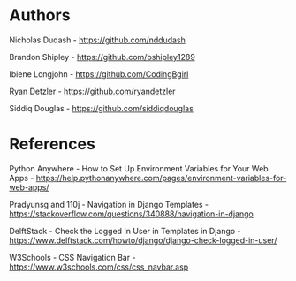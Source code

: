 # Authors
Nicholas Dudash - https://github.com/nddudash

Brandon Shipley - https://github.com/bshipley1289

Ibiene Longjohn - https://github.com/CodingBgirl

Ryan Detzler - https://github.com/ryandetzler

Siddiq Douglas - https://github.com/siddiqdouglas


# References
Python Anywhere - How to Set Up Environment Variables for Your Web Apps - https://help.pythonanywhere.com/pages/environment-variables-for-web-apps/

Pradyunsg and 110j - Navigation in Django Templates - 
https://stackoverflow.com/questions/340888/navigation-in-django

DelftStack - Check the Logged In User in Templates in Django - https://www.delftstack.com/howto/django/django-check-logged-in-user/

W3Schools - CSS Navigation Bar - https://www.w3schools.com/css/css_navbar.asp
